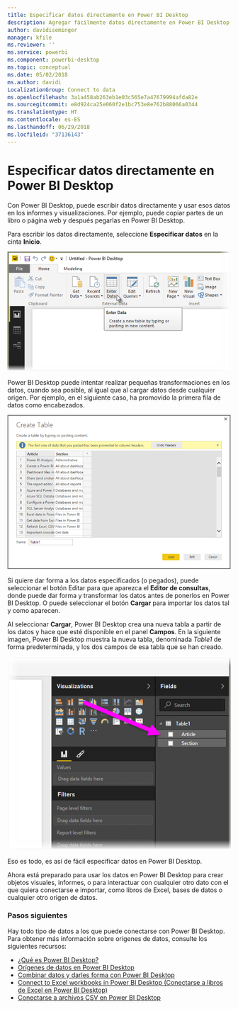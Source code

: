 ```yaml
---
title: Especificar datos directamente en Power BI Desktop
description: Agregar fácilmente datos directamente en Power BI Desktop
author: davidiseminger
manager: kfile
ms.reviewer: ''
ms.service: powerbi
ms.component: powerbi-desktop
ms.topic: conceptual
ms.date: 05/02/2018
ms.author: davidi
LocalizationGroup: Connect to data
ms.openlocfilehash: 3a1a458ab263eb1e03c565e7a47679994afda82e
ms.sourcegitcommit: e8d924ca25e060f2e1bc753e8e762b88066a0344
ms.translationtype: HT
ms.contentlocale: es-ES
ms.lasthandoff: 06/29/2018
ms.locfileid: "37136143"
---
```

# <a name="enter-data-directly-into-power-bi-desktop"></a>Especificar datos directamente en Power BI Desktop
Con Power BI Desktop, puede escribir datos directamente y usar esos datos en los informes y visualizaciones. Por ejemplo, puede copiar partes de un libro o página web y después pegarlas en Power BI Desktop.

Para escribir los datos directamente, seleccione **Especificar datos** en la cinta **Inicio**.

![](media/desktop-enter-data-directly-into-desktop/enter-data-directly_1.png)

Power BI Desktop puede intentar realizar pequeñas transformaciones en los datos, cuando sea posible, al igual que al cargar datos desde cualquier origen. Por ejemplo, en el siguiente caso, ha promovido la primera fila de datos como encabezados.

![](media/desktop-enter-data-directly-into-desktop/enter-data-directly_2.png)

Si quiere dar forma a los datos especificados (o pegados), puede seleccionar el botón Editar para que aparezca el **Editor de consultas**, donde puede dar forma y transformar los datos antes de ponerlos en Power BI Desktop. O puede seleccionar el botón **Cargar** para importar los datos tal y como aparecen.

Al seleccionar **Cargar**, Power BI Desktop crea una nueva tabla a partir de los datos y hace que esté disponible en el panel **Campos**. En la siguiente imagen, Power BI Desktop muestra la nueva tabla, denominada *Table1* de forma predeterminada, y los dos campos de esa tabla que se han creado.

![](media/desktop-enter-data-directly-into-desktop/enter-data-directly_3.png)

Eso es todo, es así de fácil especificar datos en Power BI Desktop.

Ahora está preparado para usar los datos en Power BI Desktop para crear objetos visuales, informes, o para interactuar con cualquier otro dato con el que quiera conectarse e importar, como libros de Excel, bases de datos o cualquier otro origen de datos.

### <a name="next-steps"></a>Pasos siguientes
Hay todo tipo de datos a los que puede conectarse con Power BI Desktop. Para obtener más información sobre orígenes de datos, consulte los siguientes recursos:

* [¿Qué es Power BI Desktop?](desktop-what-is-desktop.md)
* [Orígenes de datos en Power BI Desktop](desktop-data-sources.md)
* [Combinar datos y darles forma con Power BI Desktop](desktop-shape-and-combine-data.md)
* [Connect to Excel workbooks in Power BI Desktop (Conectarse a libros de Excel en Power BI Desktop)](desktop-connect-excel.md)   
* [Conectarse a archivos CSV en Power BI Desktop](desktop-connect-csv.md)   

